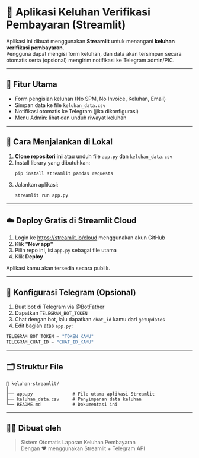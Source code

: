 
# 📄 Aplikasi Keluhan Verifikasi Pembayaran (Streamlit)

Aplikasi ini dibuat menggunakan **Streamlit** untuk menangani **keluhan verifikasi pembayaran**.  
Pengguna dapat mengisi form keluhan, dan data akan tersimpan secara otomatis serta (opsional) mengirim notifikasi ke Telegram admin/PIC.

---

## 🎯 Fitur Utama

- Form pengisian keluhan (No SPM, No Invoice, Keluhan, Email)
- Simpan data ke file `keluhan_data.csv`
- Notifikasi otomatis ke Telegram (jika dikonfigurasi)
- Menu Admin: lihat dan unduh riwayat keluhan

---

## 🚀 Cara Menjalankan di Lokal

1. **Clone repositori ini** atau unduh file `app.py` dan `keluhan_data.csv`
2. Install library yang dibutuhkan:
   ```bash
   pip install streamlit pandas requests
   ```
3. Jalankan aplikasi:
   ```bash
   streamlit run app.py
   ```

---

## ☁️ Deploy Gratis di Streamlit Cloud

1. Login ke https://streamlit.io/cloud menggunakan akun GitHub
2. Klik **"New app"**
3. Pilih repo ini, isi `app.py` sebagai file utama
4. Klik **Deploy**

Aplikasi kamu akan tersedia secara publik.

---

## 💬 Konfigurasi Telegram (Opsional)

1. Buat bot di Telegram via [@BotFather](https://t.me/BotFather)
2. Dapatkan `TELEGRAM_BOT_TOKEN`
3. Chat dengan bot, lalu dapatkan `chat_id` kamu dari `getUpdates`
4. Edit bagian atas `app.py`:

```python
TELEGRAM_BOT_TOKEN = "TOKEN_KAMU"
TELEGRAM_CHAT_ID = "CHAT_ID_KAMU"
```

---

## 🗂️ Struktur File

```
📁 keluhan-streamlit/
│
├── app.py               # File utama aplikasi Streamlit
├── keluhan_data.csv     # Penyimpanan data keluhan
└── README.md            # Dokumentasi ini
```

---

## 👨‍💻 Dibuat oleh

> Sistem Otomatis Laporan Keluhan Pembayaran  
> Dengan ❤️ menggunakan Streamlit + Telegram API
